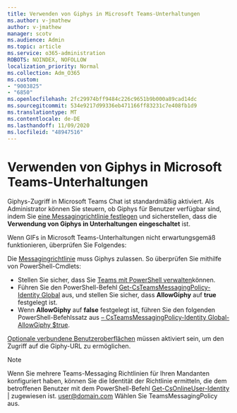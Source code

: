 ```yaml
---
title: Verwenden von Giphys in Microsoft Teams-Unterhaltungen
ms.author: v-jmathew
author: v-jmathew
manager: scotv
ms.audience: Admin
ms.topic: article
ms.service: o365-administration
ROBOTS: NOINDEX, NOFOLLOW
localization_priority: Normal
ms.collection: Adm_O365
ms.custom:
- "9003825"
- "6850"
ms.openlocfilehash: 2fc29974bff9484c226c9651b9b000a89cad14dc
ms.sourcegitcommit: 534e9217d99336eb471166ff83231c7e408fb1d9
ms.translationtype: MT
ms.contentlocale: de-DE
ms.lasthandoff: 11/09/2020
ms.locfileid: "48947516"
---
```

# <a name="using-giphys-in-teams-conversations"></a>Verwenden von Giphys in Microsoft Teams-Unterhaltungen

Giphys-Zugriff in Microsoft Teams Chat ist standardmäßig aktiviert. Als Administrator können Sie steuern, ob Giphys für Benutzer verfügbar sind, indem Sie [eine Messagingrichtlinie festlegen](https://docs.microsoft.com/microsoftteams/messaging-policies-in-teams#messaging-policy-settings) und sicherstellen, dass die **Verwendung von Giphys in Unterhaltungen** **eingeschaltet** ist.

Wenn GIFs in Microsoft Teams-Unterhaltungen nicht erwartungsgemäß funktionieren, überprüfen Sie Folgendes:

Die [Messagingrichtlinie](https://docs.microsoft.com/microsoftteams/messaging-policies-in-teams) muss Giphys zulassen. So überprüfen Sie mithilfe von PowerShell-Cmdlets:

- Stellen Sie sicher, dass Sie [Teams mit PowerShell verwalten](https://docs.microsoft.com/microsoftteams/teams-powershell-overview?view=o365-worldwide#manage-teams-with-powershell)können.
- Führen Sie den PowerShell-Befehl [Get-CsTeamsMessagingPolicy-Identity Global](https://docs.microsoft.com/powershell/module/skype/get-csteamsmessagingpolicy?view=skype-ps) aus, und stellen Sie sicher, dass **AllowGiphy** auf **true** festgelegt ist.
- Wenn **AllowGiphy** auf **false** festgelegt ist, führen Sie den folgenden PowerShell-Befehlssatz aus [– CsTeamsMessagingPolicy-Identity Global-AllowGiphy $true](https://docs.microsoft.com/powershell/module/skype/set-csteamsmessagingpolicy?view=skype-ps).

[Optionale verbundene Benutzeroberflächen](https://docs.microsoft.com/deployoffice/privacy/optional-connected-experiences) müssen aktiviert sein, um den Zugriff auf die Giphy-URL zu ermöglichen.

> [!NOTE]
> Wenn Sie mehrere Teams-Messaging Richtlinien für Ihren Mandanten konfiguriert haben, können Sie die Identität der Richtlinie ermitteln, die dem betroffenen Benutzer mit dem PowerShell-Befehl [Get-CsOnlineUser-Identity](https://docs.microsoft.com/powershell/module/skype/get-csonlineuser?view=skype-ps) | zugewiesen ist. <user@domain.com> Wählen Sie TeamsMessagingPolicy aus.
